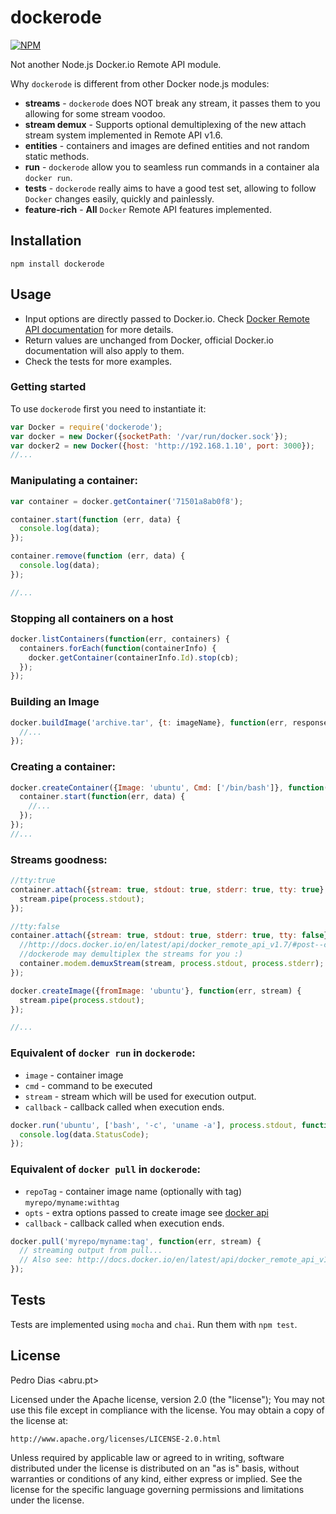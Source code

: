 # dockerode

[![NPM](https://nodei.co/npm/dockerode.png?downloads=true&stars=true)](https://nodei.co/npm/dockerode/)

Not another Node.js Docker.io Remote API module.

Why `dockerode` is different from other Docker node.js modules:

* **streams** - `dockerode` does NOT break any stream, it passes them to you allowing for some stream voodoo.
* **stream demux** - Supports optional demultiplexing of the new attach stream system implemented in Remote API v1.6. 
* **entities** - containers and images are defined entities and not random static methods.
* **run** - `dockerode` allow you to seamless run commands in a container ala `docker run`.
* **tests** - `dockerode` really aims to have a good test set, allowing to follow `Docker` changes easily, quickly and painlessly.
* **feature-rich** - **All** `Docker` Remote API features implemented.


## Installation

`npm install dockerode`

## Usage

 * Input options are directly passed to Docker.io. Check [Docker Remote API documentation](http://docs.docker.io/en/latest/api/docker_remote_api/) for more details.
 * Return values are unchanged from Docker, official Docker.io documentation will also apply to them.
 * Check the tests for more examples.

### Getting started

To use `dockerode` first you need to instantiate it:

``` js
var Docker = require('dockerode');
var docker = new Docker({socketPath: '/var/run/docker.sock'});
var docker2 = new Docker({host: 'http://192.168.1.10', port: 3000});
//...
```

### Manipulating a container:

``` js
var container = docker.getContainer('71501a8ab0f8');

container.start(function (err, data) {
  console.log(data);
});

container.remove(function (err, data) {
  console.log(data);
});

//...
```

### Stopping all containers on a host

``` js
docker.listContainers(function(err, containers) {
  containers.forEach(function(containerInfo) {
    docker.getContainer(containerInfo.Id).stop(cb);
  });
});
```

### Building an Image

``` js
docker.buildImage('archive.tar', {t: imageName}, function(err, response){
  //...
});
```

### Creating a container:

``` js
docker.createContainer({Image: 'ubuntu', Cmd: ['/bin/bash']}, function(err, container) {
  container.start(function(err, data) {
    //...
  });
});
//...
```

### Streams goodness:

``` js
//tty:true
container.attach({stream: true, stdout: true, stderr: true, tty: true}, function(err, stream) {
  stream.pipe(process.stdout);
});

//tty:false
container.attach({stream: true, stdout: true, stderr: true, tty: false}, function(err, stream) {
  //http://docs.docker.io/en/latest/api/docker_remote_api_v1.7/#post--containers-(id)-attach
  //dockerode may demultiplex the streams for you :)
  container.modem.demuxStream(stream, process.stdout, process.stderr);
});

docker.createImage({fromImage: 'ubuntu'}, function(err, stream) {
  stream.pipe(process.stdout);
});

//...
```

### Equivalent of `docker run` in `dockerode`:

* `image` - container image
* `cmd` - command to be executed
* `stream` - stream which will be used for execution output.
* `callback` - callback called when execution ends.

``` js
docker.run('ubuntu', ['bash', '-c', 'uname -a'], process.stdout, function(err, data, container) {
  console.log(data.StatusCode);
});
```

### Equivalent of `docker pull` in `dockerode`:

* `repoTag` - container image name (optionally with tag)
  `myrepo/myname:withtag`
* `opts` - extra options passed to create image see [docker api](http://docs.docker.io/en/latest/api/docker_remote_api_v1.8/#create-an-image)
* `callback` - callback called when execution ends.

``` js
docker.pull('myrepo/myname:tag', function(err, stream) {  
  // streaming output from pull... 
  // Also see: http://docs.docker.io/en/latest/api/docker_remote_api_v1.8/#create-an-image
});
```

## Tests

Tests are implemented using `mocha` and `chai`. Run them with `npm test`.

## License

Pedro Dias <abru.pt>

Licensed under the Apache license, version 2.0 (the "license"); You may not use this file except in compliance with the license. You may obtain a copy of the license at:

    http://www.apache.org/licenses/LICENSE-2.0.html

Unless required by applicable law or agreed to in writing, software distributed under the license is distributed on an "as is" basis, without warranties or conditions of any kind, either express or implied. See the license for the specific language governing permissions and limitations under the license.
